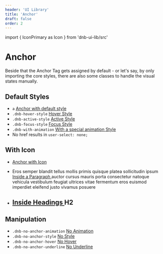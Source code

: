 ```yaml
---
header: 'UI Library'
title: 'Anchor'
draft: false
order: 2
---
```


import { IconPrimary as Icon } from 'dnb-ui-lib/src'

# Anchor

Beside that the Anchor Tag gets assigned by default - or let's say, by only importing the core styles, there are also some classes to handle the visual states manually.

## Default Styles

- `a` <a href="/" >Anchor with default style</a>
- `.dnb-hover-style` <a href="/" class="dnb-hover-style">Hover Style</a>
- `.dnb-active-style` <a href="/" class="dnb-active-style">Active Style</a>
- `.dnb-focus-style` <a href="/" class="dnb-focus-style">Focus Style</a>
- `.dnb-with-animation` <a href="/" class="dnb-with-animation">With a special animation Style</a>
- <a>No href</a> results in `user-select: none;`

## With Icon

- <a href="/">Anchor with Icon <Icon icon="chevron_right" /></a>
- <p>
    Eros semper blandit tellus mollis primis quisque platea sollicitudin
    ipsum <a href="/">Inside a Paragraph <Icon icon="bell" /></a> auctor cursus mauris porta consectetur natoque vehicula vestibulum feugiat ultrices vitae fermentum eros euismod imperdiet eleifend justo vivamus posuere
  </p>
- <h2>
   <a href="/">Inside Headings <Icon icon="bell" /></a> H2
  </h2>

## Manipulation

- `.dnb-no-anchor-animation` <a href="/" class="dnb-no-anchor-animation">No Animation</a>
- `.dnb-no-anchor-style` <a href="/" class="dnb-no-anchor-style">No Style</a>
- `.dnb-no-anchor-hover` <a href="/" class="dnb-no-anchor-hover">No Hover</a>
- `.dnb-no-anchor-underline` <a href="/" class="dnb-no-anchor-underline">No Underline</a>
